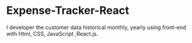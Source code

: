 # Expense-Tracker-React
I developer  the customer data historical monthly, yearly using front-end with  Html, CSS, JavaScript ,React.js.
